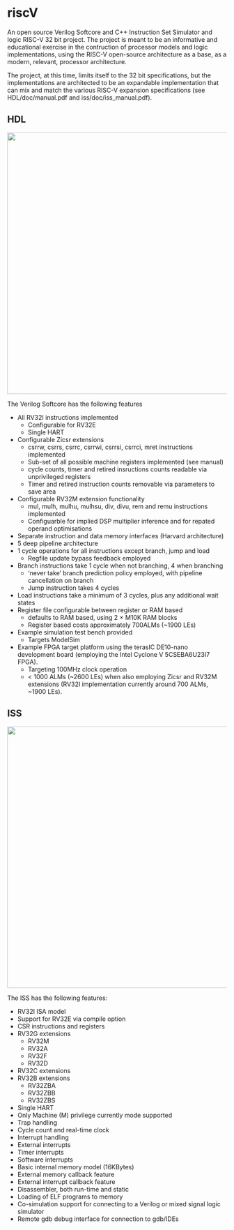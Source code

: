 # riscV
An open source Verilog  Softcore and C++ Instruction Set Simulator and logic RISC-V 32 bit project. The project is meant to be an informative and educational exercise in the contruction of processor models and logic implementations, using the RISC-V open-source architecture as a base, as a modern, relevant, processor architecture.

The project, at this time, limits itself to the 32 bit specifications, but the implementations are architected to be an expandable implementation that can mix and match the various RISC-V expansion specifications (see HDL/doc/manual.pdf and iss/doc/iss_manual.pdf).

## HDL

<p align="center">
<img src="https://github.com/wyvernSemi/riscV/assets/21970031/2f990f74-3681-44f7-aab2-d425e8599b4d" width=600>
</p>

The Verilog Softcore has the following features

*	All RV32I instructions implemented
	*	Configurable for RV32E
	*	Single HART
*	Configurable Zicsr extensions
	* csrrw, csrrs, csrrc, csrrwi, csrrsi, csrrci, mret instructions implemented
	* Sub-set of all possible machine registers implemented (see manual)
	* cycle counts, timer and retired insructions counts readable via unprivileged registers
	* Timer and retired instruction counts removable via parameters to save area
*	Configurable RV32M extension functionality
	* mul, mulh, mulhu, mulhsu, div, divu, rem and remu instructions implemented
    * Configuarble for implied DSP multiplier inference and for repated operand optimisations
*	Separate instruction and data memory interfaces (Harvard architecture)
*	5 deep pipeline architecture
*	1 cycle operations for all instructions except branch, jump and load
	*	Regfile update bypass feedback employed
*	Branch instructions take 1 cycle when not branching, 4 when branching
	*	‘never take’ branch prediction policy employed, with pipeline cancellation on branch
	*	Jump instruction takes 4 cycles
*	Load instructions take a minimum of 3 cycles, plus any additional wait states
*	Register file configurable between register or RAM based
	*	defaults to RAM based, using 2 × M10K RAM blocks
	*	Register based costs approximately 700ALMs (~1900 LEs)
*	Example simulation test bench provided
	*	Targets ModelSim
*	Example FPGA target platform using the terasIC DE10-nano development board (employing the Intel Cyclone V 5CSEBA6U23I7 FPGA).
	*	Targeting 100MHz clock operation
	*	< 1000 ALMs (~2600 LEs) when also employing Zicsr and RV32M extensions (RV32I implementation currently around 700 ALMs, ~1900 LEs).

## ISS
<p align="center">
<img src="https://github.com/wyvernSemi/riscV/assets/21970031/61eb37df-3997-43bc-aaf7-9a63da63149c" width=600>
</p>

The ISS has the following features:

*	RV32I ISA model
*	Support for RV32E via compile option
*	CSR instructions and registers
*	RV32G extensions
	*	RV32M
	*	RV32A
	*	RV32F
	*	RV32D
*	RV32C extensions
*   RV32B extensions
    * RV32ZBA
	* RV32ZBB
	* RV32ZBS	
*	Single HART
*	Only Machine (M) privilege currently mode supported
*	Trap handling
*	Cycle count and real-time clock
*	Interrupt handling
*	External interrupts
*	Timer interrupts
*	Software interrupts
*	Basic internal memory model (16KBytes)
*	External memory callback feature
*	External interrupt callback feature
*	Disassembler, both run-time and static
*	Loading of ELF programs to memory
*	Co-simulation support for connecting to a Verilog or mixed signal logic simulator
*	Remote gdb debug interface for connection to gdb/IDEs

